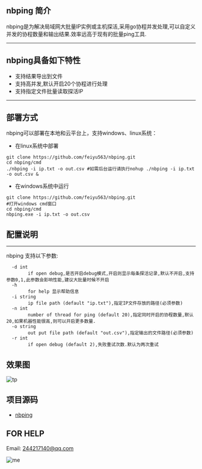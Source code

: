 nbping 简介
-----------------

nbping是为解决局域网大批量IP实例或主机探活,采用go协程并发处理,可以自定义并发的协程数量和输出结果.效率远高于现有的批量ping工具.

--------------------------------------

nbping具备如下特性
---------------------
 - 支持结果导出到文件
 - 支持高并发,默认开启20个协程进行处理
 - 支持指定文件批量读取探活IP

--------------------------------------
部署方式
----

nbping可以部署在本地和云平台上，支持windows、linux系统：

 - 在linux系统中部署
```
git clone https://github.com/feiyu563/nbping.git
cd nbping/cmd
./nbping -i ip.txt -o out.csv #如需后台运行请执行nohup ./nbping -i ip.txt -o out.csv &
```
- 在windows系统中运行
```
git clone https://github.com/feiyu563/nbping.git
#打开windows cmd窗口
cd nbping/cmd
nbping.exe -i ip.txt -o out.csv
```


配置说明
----
--------------------------------------

nbping 支持以下参数:

```
  -d int
        if open debug,是否开启debug模式,开启则显示每条探活记录,默认不开启,支持参数0,1,此参数会影响性能,建议大批量时候不开启
  -h    
        for help 显示帮助信息
  -i string
        ip file path (default "ip.txt"),指定IP文件存放的路径(必须参数)
  -n int
        number of thread for ping (default 20),指定同时开启的协程数量,默认20,如果机器性能很高,则可以开启更多数量.
  -o string
        out put file path (default "out.csv"),指定输出的文件路径(必须参数)
  -r int
        if open debug (default 2),失败重试次数.默认为两次重试
```

效果图
----
![tp](https://raw.githubusercontent.com/feiyu563/nbping/master/doc/tp.png)


项目源码
----

 - [nbping][1]


  [1]: https://github.com/feiyu563/nbping

FOR HELP
----
Email: 244217140@qq.com

![me](https://raw.githubusercontent.com/feiyu563/PrometheusAlert/master/doc/me.jpg)